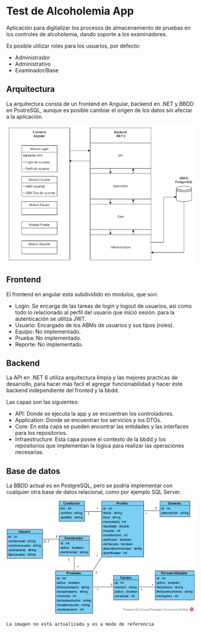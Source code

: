 # Test de Alcoholemia App

Aplicación para digitalizar los procesos de almacenamiento de pruebas en los controles de  alcoholemia, dando soporte a los examinadores.

Es posible utilizar roles para los usuarios, por defecto:

* Administrador
* Administrativo
* Examinador/Base


## Arquitectura

La arquitectura consta de un frontend en Angular, backend en .NET y BBDD en PostreSQL, aunque es posible cambiar el origen de los datos sin afectar a la aplicación.

![diagrama](https://github.com/alexismorison95/TestAlcoholemia/blob/main/img/architecture_diagram.png?raw=true)


## Frontend

El frontend en angular esta subdividido en modulos, que son:

* Login: Se encarga de las tareas de login y logout de usuarios, asi como todo lo relacionado al perfil del usuario que inició sesión. para la autenticación se utiliza JWT. 
* Usuario: Encargado de los ABMs de usuarios y sus tipos (roles).
* Equipo: No implementado.
* Prueba: No implementado.
* Reporte: No implementado.


## Backend

La API en .NET 6 utiliza arquitectura limpia y las mejores practicas de desarrollo, para hacer más facil el agregar funcionabilidad y hacer éste backend independiente del fronted y la bbdd.

Las capas son las siguientes:

* API: Donde se ejecuta la app y se encuentran los controladores.
* Application: Donde se encuentran los servicios y los DTOs.
* Core: En esta capa se pueden encontrar las entidades y las interfaces para los repositorios.
* Infraestructure: Esta capa posee el contexto de la bbdd y los repositorios que implementan la lógica para realizar las operaciones necesarias.


## Base de datos

La BBDD actual es en PostgreSQL, pero se podría implementar con cualquier otra base de datos relacional, como por ejemplo SQL Server.

![diagrama](https://github.com/alexismorison95/TestAlcoholemia/blob/main/img/class_diagram.jpg?raw=true)

    La imagen no está actualizada y es a modo de referencia